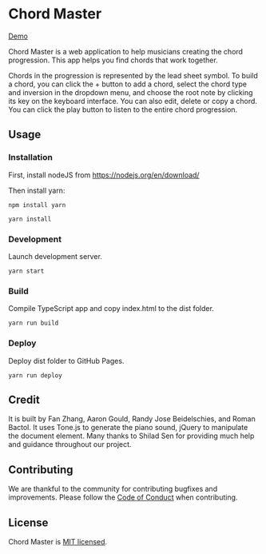 # Chord Master

[Demo](https://fanzhangg.github.io/chord-master/)

Chord Master is a web application to help musicians creating the chord progression. This app helps you find chords that work together.

Chords in the progression is represented by the lead sheet symbol. To build a chord, you can click the + button to add a chord, select the chord type and inversion in the dropdown menu, and choose the root note by clicking its key on the keyboard interface. You can also edit, delete or copy a chord. You can click the play button to listen to the entire chord progression.


## Usage

### Installation

First, install nodeJS from https://nodejs.org/en/download/

Then install yarn:

`npm install yarn`

`yarn install`

### Development

Launch development server.

`yarn start`

### Build

Compile TypeScript app and copy index.html to the dist folder.

`yarn run build`

### Deploy

Deploy dist folder to GitHub Pages.

`yarn run deploy`


## Credit

It is built by Fan Zhang, Aaron Gould, Randy Jose Beidelschies, and Roman Bactol. It uses Tone.js to generate the piano sound, jQuery to manipulate the document element.
Many thanks to Shilad Sen for providing much help and guidance throughout our project.

## Contributing
We are thankful to the community for contributing bugfixes and improvements. Please follow the [Code of Conduct](./CODE_OF_CONDUCT.md) when contributing.

## License

Chord Master is [MIT licensed](./LICENSE).
